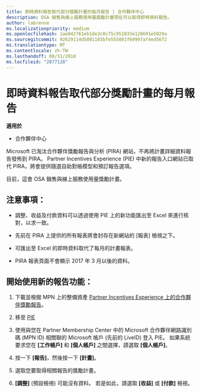 ```yaml
---
title: 即時資料報告取代部分獎勵計畫的每月報告 | 合作夥伴中心
description: OSA 銷售與線上服務使用量獎勵計畫現在可以取得即時資料報告。
author: labrenne
ms.localizationpriority: medium
ms.openlocfilehash: 1ae842761eb1de3c0c75c951033e128691e5029a
ms.sourcegitcommit: 92629114d5081103bfe555081f69997af4ed56f2
ms.translationtype: MT
ms.contentlocale: zh-TW
ms.lasthandoff: 08/31/2018
ms.locfileid: "2877128"
---
```

# <a name="live-data-reporting-replaces-monthly-reporting-for-some-incentives-programs"></a>即時資料報告取代部分獎勵計畫的每月報告

**適用於**

-  合作夥伴中心

Microsoft 已淘汰合作夥伴獎勵報告與分析 (PIRA) 網站，不再將計畫詳細資料報告發佈到 PIRA。 Partner Incentives Experience (PIE) 中新的報告入口網站已取代 PIRA，將會提供隨選自助對帳模型和預訂報告選項。 

目前，這會 OSA 銷售與線上服務使用量獎勵計畫。

## <a name="things-to-remember"></a>注意事項： 

- 調整、收益及付款資料可以透過使用 PIE 上的新功能匯出至 Excel 來進行核對，以求一致。

- 先前在 PIRA 上提供的所有報表將會封存在新網站的 [報表] 檢視之下。 

- 可匯出至 Excel 的即時資料取代了每月的計畫報表。

- PIRA 報表頁面不會顯示 2017 年 3 月以後的資料。
 
## <a name="start-using-the-new-reporting-functionality"></a>開始使用新的報告功能： 

1. 下載並檢閱 MPN 上的整備資產 [Partner Incentives Experience 上的合作夥伴獎勵報告](http://aka.ms/osareadiness )。

2. 移至 [PIE](https://partnerincentives.microsoft.com/)

3. 使用與您在 Partner Membership Center 中的 Microsoft 合作夥伴網路識別碼 (MPN ID) 相關聯的 Microsoft 帳戶 (先前的 LiveID) 登入 PIE。 如果系統要求您在 **\[工作帳戶\]** 和 **\[個人帳戶\]** 之間選擇，請選取 **\[個人帳戶\]**。

4. 按一下 **\[報告\]**，然後按一下 **\[計畫\]**。 

5. 選取您要取得相關報告的獎勵計畫。 

6. **\[調整\]** (預設檢視) 可能沒有資料。  若是如此，請選取 **\[收益\]** 或 **\[付款\]** 檢視。


 

 



